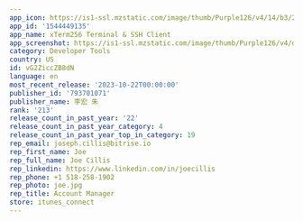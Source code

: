 ```yaml
---
app_icon: https://is1-ssl.mzstatic.com/image/thumb/Purple126/v4/14/b3/2b/14b32b53-6585-7a55-c20c-e370ae2d14e3/AppIcon-0-1x_U007emarketing-0-7-0-85-220.png/1024x1024bb.png
app_id: '1544449135'
app_name: xTerm256 Terminal & SSH Client
app_screenshot: https://is1-ssl.mzstatic.com/image/thumb/Purple126/v4/d9/b1/a3/d9b1a3dd-a003-aa30-65db-9dee2c49f95b/ee3d1376-fc25-4028-9dc7-0c24c5d0aa93_6.5_-_1.png/1284x2778bb.png
category: Developer Tools
country: US
id: vG2ZiccZB8dN
language: en
most_recent_release: '2023-10-22T00:00:00'
publisher_id: '793701071'
publisher_name: 李宏 朱
rank: '213'
release_count_in_past_year: '22'
release_count_in_past_year_category: 4
release_count_in_past_year_top_in_category: 19
rep_email: joseph.cillis@bitrise.io
rep_first_name: Joe
rep_full_name: Joe Cillis
rep_linkedin: https://www.linkedin.com/in/joecillis
rep_phone: +1 518-258-1902
rep_photo: joe.jpg
rep_title: Account Manager
store: itunes_connect
---
```

